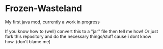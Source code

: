 # Frozen-Wasteland
My first java mod, currently a work in progress 



If you know how to (well) convert this to a "jar" file then tell me how! Or just fork this repository and do the necessary things/stuff cause i dont know how. (don't blame me)
